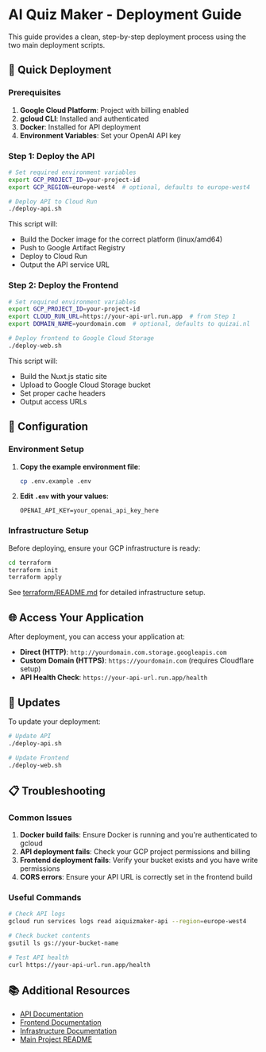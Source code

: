 # AI Quiz Maker - Deployment Guide

This guide provides a clean, step-by-step deployment process using the two main deployment scripts.

## 🚀 Quick Deployment

### Prerequisites

1. **Google Cloud Platform**: Project with billing enabled
2. **gcloud CLI**: Installed and authenticated
3. **Docker**: Installed for API deployment
4. **Environment Variables**: Set your OpenAI API key

### Step 1: Deploy the API

```bash
# Set required environment variables
export GCP_PROJECT_ID=your-project-id
export GCP_REGION=europe-west4  # optional, defaults to europe-west4

# Deploy API to Cloud Run
./deploy-api.sh
```

This script will:
- Build the Docker image for the correct platform (linux/amd64)
- Push to Google Artifact Registry
- Deploy to Cloud Run
- Output the API service URL

### Step 2: Deploy the Frontend

```bash
# Set required environment variables
export GCP_PROJECT_ID=your-project-id
export CLOUD_RUN_URL=https://your-api-url.run.app  # from Step 1
export DOMAIN_NAME=yourdomain.com  # optional, defaults to quizai.nl

# Deploy frontend to Google Cloud Storage
./deploy-web.sh
```

This script will:
- Build the Nuxt.js static site
- Upload to Google Cloud Storage bucket
- Set proper cache headers
- Output access URLs

## 🔧 Configuration

### Environment Setup

1. **Copy the example environment file**:
   ```bash
   cp .env.example .env
   ```

2. **Edit `.env` with your values**:
   ```env
   OPENAI_API_KEY=your_openai_api_key_here
   ```

### Infrastructure Setup

Before deploying, ensure your GCP infrastructure is ready:

```bash
cd terraform
terraform init
terraform apply
```

See [terraform/README.md](terraform/README.md) for detailed infrastructure setup.

## 🌐 Access Your Application

After deployment, you can access your application at:

- **Direct (HTTP)**: `http://yourdomain.com.storage.googleapis.com`
- **Custom Domain (HTTPS)**: `https://yourdomain.com` (requires Cloudflare setup)
- **API Health Check**: `https://your-api-url.run.app/health`

## 🔄 Updates

To update your deployment:

```bash
# Update API
./deploy-api.sh

# Update Frontend
./deploy-web.sh
```

## 📋 Troubleshooting

### Common Issues

1. **Docker build fails**: Ensure Docker is running and you're authenticated to gcloud
2. **API deployment fails**: Check your GCP project permissions and billing
3. **Frontend deployment fails**: Verify your bucket exists and you have write permissions
4. **CORS errors**: Ensure your API URL is correctly set in the frontend build

### Useful Commands

```bash
# Check API logs
gcloud run services logs read aiquizmaker-api --region=europe-west4

# Check bucket contents
gsutil ls gs://your-bucket-name

# Test API health
curl https://your-api-url.run.app/health
```

## 📚 Additional Resources

- [API Documentation](api/README.md)
- [Frontend Documentation](web/README.md)
- [Infrastructure Documentation](terraform/README.md)
- [Main Project README](README.md) 